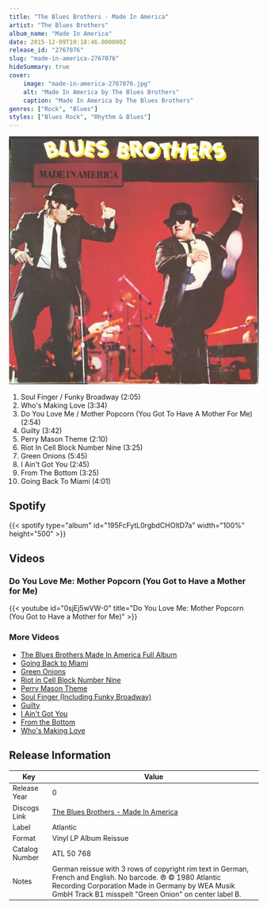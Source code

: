 ```yaml
---
title: "The Blues Brothers - Made In America"
artist: "The Blues Brothers"
album_name: "Made In America"
date: 2015-12-09T10:18:46.000000Z
release_id: "2767076"
slug: "made-in-america-2767076"
hideSummary: true
cover:
    image: "made-in-america-2767076.jpg"
    alt: "Made In America by The Blues Brothers"
    caption: "Made In America by The Blues Brothers"
genres: ["Rock", "Blues"]
styles: ["Blues Rock", "Rhythm & Blues"]
---
```


![Made In America by The Blues Brothers](made-in-america-2767076.jpg)

<!-- section break -->

1. Soul Finger / Funky Broadway (2:05)
2. Who's Making Love (3:34)
3. Do You Love Me / Mother Popcorn (You Got To Have A Mother For Me) (2:54)
4. Guilty (3:42)
5. Perry Mason Theme (2:10)
6. Riot In Cell Block Number Nine (3:25)
7. Green Onions (5:45)
8. I Ain't Got You (2:45)
9. From The Bottom (3:25)
10. Going Back To Miami (4:01)

<!-- section break -->


## Spotify
{{< spotify type="album" id="195FcFytL0rgbdCHOltD7a" width="100%" height="500" >}}



## Videos
### Do You Love Me: Mother Popcorn (You Got to Have a Mother for Me)
{{< youtube id="0sjEj5wVW-0" title="Do You Love Me: Mother Popcorn (You Got to Have a Mother for Me)" >}}<br>

### More Videos

- [The Blues Brothers   Made In America Full Album](https://www.youtube.com/watch?v=JXIt_mj-IdE)
- [Going Back to Miami](https://www.youtube.com/watch?v=sQEiKsTDm6Q)
- [Green Onions](https://www.youtube.com/watch?v=JfWfF57OYPE)
- [Riot in Cell Block Number Nine](https://www.youtube.com/watch?v=pH4I-Q48MUw)
- [Perry Mason Theme](https://www.youtube.com/watch?v=y0BG240I5JU)
- [Soul Finger (Including Funky Broadway)](https://www.youtube.com/watch?v=kYGLYUCgPyw)
- [Guilty](https://www.youtube.com/watch?v=y9-eSnhVEfs)
- [I Ain't Got You](https://www.youtube.com/watch?v=WLo3rYgKmNo)
- [From the Bottom](https://www.youtube.com/watch?v=SaV1pF10RyM)
- [Who's Making Love](https://www.youtube.com/watch?v=WZ7U8ahPerc)


## Release Information
|  Key           | Value                                                |
| ---------------| ---------------------------------------------------- |
| Release Year   | 0                                   |
| Discogs Link   | [The Blues Brothers - Made In America](https://www.discogs.com/release/2767076-Blues-Brothers-Made-In-America) |
| Label          | Atlantic |
| Format         | Vinyl LP Album Reissue |
| Catalog Number | ATL 50 768 |
| Notes | German reissue with 3 rows of copyright rim text in German, French and English. No barcode.  ℗ © 1980 Atlantic Recording Corporation Made in Germany by WEA Musik GmbH  Track B1 misspelt "Green Onion" on center label B. |